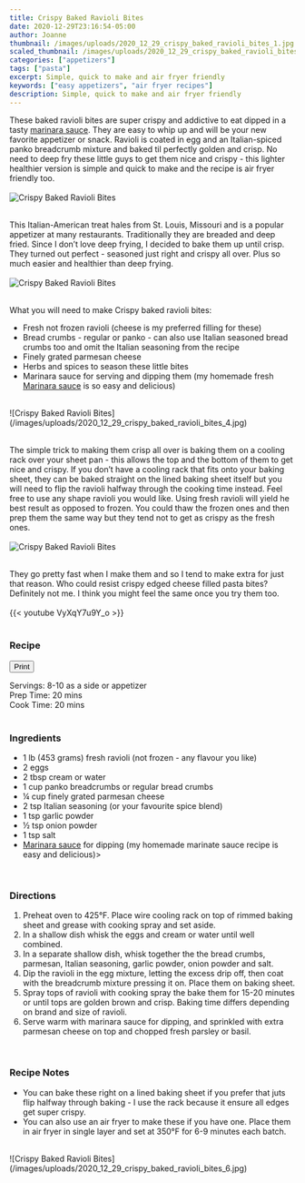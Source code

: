 ```yaml
---
title: Crispy Baked Ravioli Bites
date: 2020-12-29T23:16:54-05:00
author: Joanne
thumbnail: /images/uploads/2020_12_29_crispy_baked_ravioli_bites_1.jpg
scaled_thumbnail: /images/uploads/2020_12_29_crispy_baked_ravioli_bites_0.jpg
categories: ["appetizers"]
tags: ["pasta"]
excerpt: Simple, quick to make and air fryer friendly
keywords: ["easy appetizers", "air fryer recipes"]
description: Simple, quick to make and air fryer friendly
---
```

<span class="blog-text">

These baked ravioli bites are super crispy and addictive to eat dipped in a tasty [marinara sauce](https://www.oliveandmango.com/easy-fresh-tomato-marinara/). They are easy to whip up and will be your new favorite appetizer or snack. Ravioli is coated in egg and an Italian-spiced panko breadcrumb mixture and baked til perfectly golden and crisp. No need to deep fry these little guys to get them nice and crispy - this lighter healthier version is simple and quick to make and the recipe is air fryer friendly too. 
</br>
</br>
![Crispy Baked Ravioli Bites](/images/uploads/2020_12_29_crispy_baked_ravioli_bites_2.jpg)
</br>
</br>

This Italian-American treat hales from St. Louis, Missouri and is a popular appetizer at many restaurants. Traditionally they are breaded and deep fried. Since I don’t love deep frying, I decided to bake them up until crisp. They turned out perfect - seasoned just right and crispy all over. Plus so much easier and healthier than deep frying.
</br>
</br>
![Crispy Baked Ravioli Bites](/images/uploads/2020_12_29_crispy_baked_ravioli_bites_3.jpg)
</br>
</br>

What you will need to make Crispy baked ravioli bites:

* Fresh not frozen ravioli (cheese is my preferred filling for these) 
* Bread crumbs - regular or panko - can also use Italian seasoned bread crumbs too and omit the Italian seasoning from the recipe 
* Finely grated parmesan cheese 
* Herbs and spices to season these little bites 
* Marinara sauce for serving and dipping them (my homemade fresh <span class="highlight"><a rel="nofollow" href="https://www.oliveandmango.com/easy-fresh-tomato-marinara/">Marinara sauce</a></span> is so easy and delicious)  

</br>
![Crispy Baked Ravioli Bites](/images/uploads/2020_12_29_crispy_baked_ravioli_bites_4.jpg)
</br>
</br>

The simple trick to making them crisp all over is baking them on a cooling rack over your sheet pan - this allows the top and the bottom of them to get nice and crispy. If you don’t have a cooling rack that fits onto your baking sheet, they can be baked straight on the lined baking sheet itself but you will need to flip the ravioli halfway through the cooking time instead. Feel free to use any shape ravioli you would like. Using fresh ravioli will yield he best result as opposed to frozen. You could thaw the frozen ones and then prep them the same way but they tend not to get as crispy as the fresh ones. 
</br>
</br>
![Crispy Baked Ravioli Bites](/images/uploads/2020_12_29_crispy_baked_ravioli_bites_5.jpg)
</br>
</br>

They go pretty fast when I make them and so I tend to make extra for just that reason. Who could resist crispy edged cheese filled pasta bites? Definitely not me. I think you might feel the same once you try them too. 
</br>
</br>
{{< youtube VyXqY7u9Y_o >}}
</br>
</br>
</span>

### Recipe
<div print_button><form>
<input type="button" value="Print" class="btn__print" onClick="window.print()">
</form></div>

<div>Servings: <span itemprop="recipeYield">8-10 as a side or appetizer</div>
<div>Prep Time: <meta itemprop="prepTime" content="PT20M">20 mins</div>
<div>Cook Time: <meta itemprop="cookTime" content="PT20M">20 mins</div>
</br>

### Ingredients

* <span itemprop="recipeIngredient">1 lb (453 grams) fresh ravioli (not frozen - any flavour you like) </span>
* <span itemprop="recipeIngredient">2 eggs</span>
* <span itemprop="recipeIngredient">2 tbsp cream or water</span>
* <span itemprop="recipeIngredient">1 cup panko breadcrumbs or regular bread crumbs </span>
* <span itemprop="recipeIngredient">&frac14; cup finely grated parmesan cheese </span>
* <span itemprop="recipeIngredient">2 tsp Italian seasoning (or your favourite spice blend) </span>
* <span itemprop="recipeIngredient">1 tsp garlic powder</span>
* <span itemprop="recipeIngredient">&frac12; tsp onion powder </span>
* <span itemprop="recipeIngredient">1 tsp salt</span>
* <span itemprop="recipeIngredient"><span class="highlight"><a rel="nofollow" href="https://www.oliveandmango.com/easy-fresh-tomato-marinara/">Marinara sauce</a></span> for dipping (my homemade marinate sauce recipe is easy and delicious)<span>>
</br>

### Directions
1. Preheat oven to 425°F. Place wire cooling  rack on top of rimmed baking sheet and grease with cooking spray and set aside. 
2. In a shallow dish whisk the eggs and cream or water until well combined. 
3. In a separate shallow dish, whisk together the the bread crumbs, parmesan, Italian  seasoning, garlic powder, onion powder and salt. 
4. Dip the ravioli in the egg mixture, letting the excess drip off, then coat with the breadcrumb mixture pressing it on. Place them on baking sheet. 
5. Spray tops of ravioli with cooking spray the bake them for 15-20 minutes or until tops are golden brown and crisp. Baking time differs depending on brand and size of ravioli. 
6. Serve warm with marinara sauce for dipping, and sprinkled with extra parmesan cheese on top and chopped fresh parsley or basil. 
</br>

### Recipe Notes 
* You can bake these right on a lined baking sheet if you prefer that juts flip halfway through baking - I use the rack because it ensure all edges get super crispy. 
* You can also use an air fryer to make these if you have one. Place them in air fryer in single layer and set at 350°F for 6-9 minutes each batch. 

</br>
![Crispy Baked Ravioli Bites](/images/uploads/2020_12_29_crispy_baked_ravioli_bites_6.jpg)